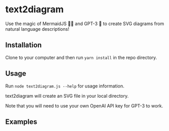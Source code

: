 # text2diagram

Use the magic of MermaidJS 🧜‍♀️ and GPT-3 💫 to create SVG diagrams from natural language descriptions!

## Installation

Clone to your computer and then run `yarn install` in the repo directory.

## Usage

Run `node text2diagram.js --help` for usage information.

text2diagram will create an SVG file in your local directory.

Note that you will need to use your own OpenAI API key for GPT-3 to work.

## Examples
